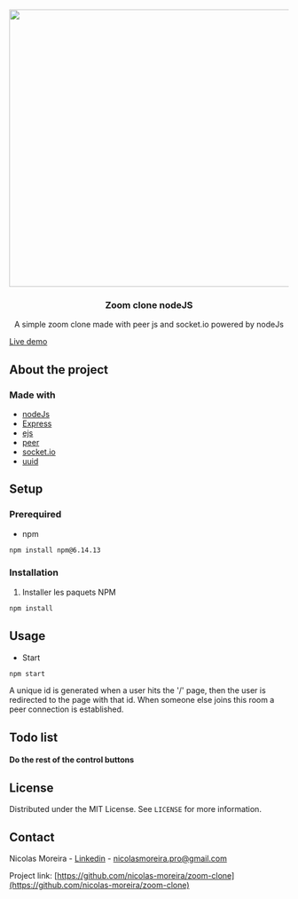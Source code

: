 
<!-- PROJECT LOGO -->
<br />
<p align="center">
  <a href="https://www.dckap.com/blog/wp-content/uploads/2020/05/zoom-conference-blog-featured-image-1.png">
    <img src="https://www.dckap.com/blog/wp-content/uploads/2020/05/zoom-conference-blog-featured-image-1.png" alt="Logo" width="1024" height="500">
  </a>

  <h3 align="center">Zoom clone nodeJS</h3>

  <p align="center">
    A simple zoom clone made with peer js and socket.io powered by nodeJs 
</p>
<a href="https://zoomclonenmo.herokuapp.com/">Live demo</a>

<!-- ABOUT THE PROJECT -->
## About the project
### Made with

* [nodeJs](https://nodejs.org/)
* [Express](https://expressjs.com/)
* [ejs](https://ejs.co/)
* [peer](https://https://peerjs.com)
* [socket.io](https://socket.io/)
* [uuid](https://www.npmjs.com/package/uuid)



## Setup


### Prerequired

* npm
```sh
npm install npm@6.14.13
```

### Installation

1. Installer les paquets NPM
```sh
npm install
```

## Usage

* Start
```sh
npm start
```
A unique id is generated when a user hits the '/' page, then the user is redirected to the page with that id.
When someone else joins this room a peer connection is established.

## Todo list

#### Do the rest of the control buttons

## License

Distributed under the MIT License. See `LICENSE` for more information.

<!-- CONTACT -->
## Contact

Nicolas Moreira - [Linkedin](https://www.linkedin.com/in/nicolas-o-moreira/) - nicolasmoreira.pro@gmail.com

Project link: [https://github.com/nicolas-moreira/zoom-clone](https://github.com/nicolas-moreira/zoom-clone)
